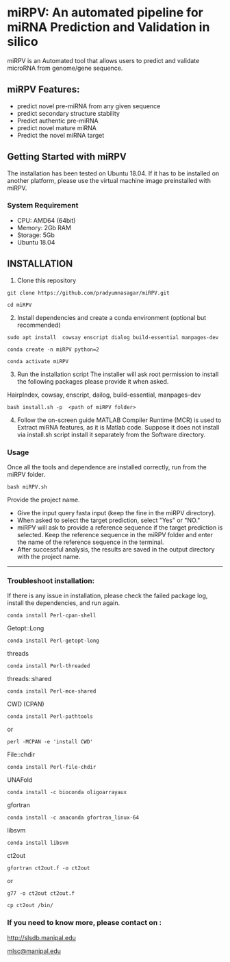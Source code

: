 # miRPV: An automated pipeline for miRNA Prediction and Validation in silico

miRPV is an Automated tool that allows users to predict and validate microRNA from genome/gene sequence.
 
## miRPV Features:
* predict novel pre-miRNA from any given sequence
* predict secondary structure stability
* Predict authentic pre-miRNA 
* predict novel mature miRNA
* Predict the novel miRNA target

## Getting Started with miRPV

The installation has been tested on Ubuntu 18.04. If it has to be installed on another platform, please use the virtual machine image preinstalled with miRPV.
 
### System Requirement
* CPU: AMD64 (64bit)
* Memory: 2Gb RAM
* Storage: 5Gb
* Ubuntu 18.04

## INSTALLATION
1) Clone this repository
````
git clone https://github.com/pradyumnasagar/miRPV.git
````
````
cd miRPV
````

2) Install dependencies and create a conda environment (optional but recommended)

````
sudo apt install  cowsay enscript dialog build-essential manpages-dev
````

````
conda create -n miRPV python=2
````
````
conda activate miRPV
````
3) Run the installation script
The installer will ask root permission to install the following packages please provide it when asked.

HairpIndex, cowsay, enscript, dailog, build-essential, manpages-dev



````
bash install.sh -p  <path of miRPV folder>
````
4) Follow the on-screen guide
MATLAB Compiler Runtime (MCR) is used to Extract miRNA features, as it is Matlab code. Suppose it does not install via install.sh script install it separately from the Software directory.


### Usage
Once all the tools and dependence are installed correctly, run from the miRPV folder.
````
bash miRPV.sh
````

Provide the project name. 
* Give the input query fasta input (keep the fine in the miRPV directory).
* When asked to select the target prediction, select "Yes" or "NO."
* miRPV will ask to provide a reference sequence if the target prediction is selected. Keep the reference sequence in the miRPV folder and enter the name of the reference sequence in the terminal.
* After successful analysis, the results are saved in the output directory with the project name.



--------------------------------------------------------------------------------------------------------------------------------------------------------------------------------------------
### Troubleshoot installation:
If there is any issue in installation, please check the failed package log, install the dependencies, and run again.



````
conda install Perl-cpan-shell
````
Getopt::Long 
````
conda install Perl-getopt-long
````
threads 
````
conda install Perl-threaded
````
threads::shared 
````
conda install Perl-mce-shared
````
CWD (CPAN) 
````
conda install Perl-pathtools
````
or

````
perl -MCPAN -e 'install CWD'
````
File::chdir 
````
conda install Perl-file-chdir
````
UNAFold
````
conda install -c bioconda oligoarrayaux
````

gfortran 
````
conda install -c anaconda gfortran_linux-64
````
libsvm 
````
conda install libsvm
````
ct2out 
````
gfortran ct2out.f -o ct2out 
````
or 
````
g77 -o ct2out ct2out.f
````
````
cp ct2out /bin/
````
### If you need to know more, please contact on :

http://slsdb.manipal.edu

mlsc@manipal.edu
